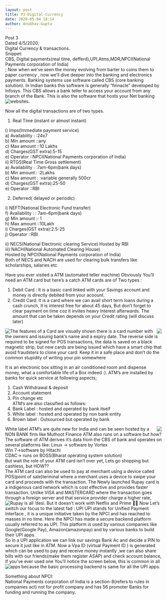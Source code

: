 ```yaml
---
layout: post
title: P3-Digital-Currency
date: 2020-05-04 18:14
author: Anubhav-Gupta
---
```

<style>
    header{
      
     background-color: rgba(249, 241 ,241 , 0.7);
         font-weight: bolder;
         font-size: larger;
         font-family: fantasy;
        }
    
      body{
        background-image: url("https://i.postimg.cc/zBqgwPHS/annie-spratt-xv-U-X0-GV9-o-unsplash.jpg");
      }
      </style>


Post 3 <br/>
Dated 4/5/2020;\
 Digital Currency & transactions.<br/>
Snippet:<br/>
CBS, Digital payments(real time, defferd),UPI,Atms,MDR,NPCI(National Payments corporation of India)<br/>
;
Now when we’ve seen the money evolving from barter to coins them to paper currency , now we’ll dive deeper into the banking and electronics payments.
Banking systems use software called CBS (core banking solution). In Indian banks this software is generally “finnacle” developed by Infosys. This CBS allows a bank teller to access your account from any branch of the Bank. This is also the software that hosts your Net banking websites.
<img style="float:left;" src="https://i.postimg.cc/nV3xQKr8/standing-instruction-finacle-1.jpg">

Now all the digital transactions are of two types.
1.	Real Time (instant or almost instant)<br/>

i)	Imps(Immediate payment service)<br/>
a)	Availability      : :24x7<br/>
b)	Min amount   ::any<br/>
c)	Max amount   ::10 Lakhs<br/>
d)	Charges(GST extra):5-15<br/>
e)	Operator           ::NPCI(National Payments corporation of India)<br/>
ii)	RTGS(Real Time Gross settlement)<br/>
a)	 Availability      : :7am-6pm(bank days)<br/>
b)	Min amount     : :2Lakhs<br/>
c)	Max amount    : :variable generally 500cr <br/>
d)	Charges(GST extra):25-50<br/>
e)	Operator           ::RBI<br/>

2.	Deferred( delayed or periodic)<br/>

i)	NEFT(National Electronic Fund transfer)<br/>
f)	 Availability      : : 7am-6pm(bank days)<br/>
g)	Min amount   ::  1<br/>
h)	Max amount   ::10Lakh <br/>
i)	Charges(GST extra):2.5-25<br/>
j)	Operator           ::RBI<br/>

ii)	NECS(National Electronic clearing Service)
Hosted by RBI<br/>
iii)	NACH(National Automated Clearing House)<br/>
Hosted by NPCI(National Payments corporation of India)<br/>
Both of NECS and NACH are used for clearing bulk transfers like scholarships, salaries etc<br/>



Have you ever visited a ATM (automated teller machine)
Obviously You’ll need an ATM card but here’s a catch
ATM cards are of Two types :<br/>
1.	Debit Card : It is a basic card linked with your Savings account and money is directly debited from your acoount.<br/>
2.	Credit Card: It is a card where we can avail short term loans during a cash crunch, It is interest free for about 45 days, But don’t forget to clear payment on time coz it invites heavy Interest afterwards. The amount that can be taken depends on your Credit rating (will discuss later)<br/>
 <img style="float:left;" src="https://i.postimg.cc/MKXS0cfn/Frontof-Card2-5a02085c9e9427003c0d51b8.png">
<img style="float:right;" src="https://i.postimg.cc/wM4d8zZx/3ef3e3c087fd927a3f50590a339d3b1c.jpg" >
The features of a Card are visually shown 
there is a card number with the owners and issuing bank’s name and a expiry date. The reverse side is required to be signed for POS transactions, the data is saved on a black magnetic strip, but new cards are being issued which have a smart chip that avoid fraudsters to clone your card.
Keep it in a safe place and don’t do the common stupidity of writing your pin somewhere <br/>
   
It is an electronic box sitting in an air conditioned room and dispense money, what a comfortable life of a Box indeed :).
ATM’s are installed by banks for quick service at following aspects;
1.	Cash Withdrawal & deposit <br/>
2.	Account statement <br/>
3.	Pin change etc <br/>
ATM’s are also classified as follows:
1.	Bank Label   :  hosted and operated by bank itself <br/>
2.	White label  :  hosted and operated by non bank entity <br/>
3.	Brown label  : Outsourced but operated by bank <br/>
<img style="float:right;" src="https://i.postimg.cc/xT7S60Lt/1361130.jpg">
White label ATM’s are quite new for India and can be seen hosted by a NON BANK firm like Muthoot Finance
ATM also runs on a software but how?
The software of ATM derives it’s data from the CBS of bank and operates on several platforms like:
Linux -> software by Vortex<br/>
Win 7->software by Hitachi<br/>
CDAC-> runs on BOSS(Bharat operating system solution)<br/>
But wait the role of your ATM card isn’t over yet, Lets go shopping but cashless, but HOW??<br/>
The ATM card can also be used to pay at merchant using a device called POS(point of sale)terminal where a merchant uses a device to swipe your card and proceeds with the transaction. 
The Newly launched Rupay card is a indigenous card network which is cost effective and  provides faster transaction. Unlike VISA and MASTERCARD where the transaction goes through a foreign server and that service provider charge a higher rate, Rupay is all ‘desi. But it doesn’t work with Netflix and Prime 
<img style="float:left;" src="https://i.postimg.cc/9fP5XZKn/upi-payments.jpg">
Now Let’s switch our focus to the latest fad : UPI
UPI stands for Unified Payment Interface , it is a unique initiative taken by the NPCI and has reached to masses in no time. Here the NPCI has made a secure backend platform usually referred to as UPI. This platform is used by various companies like Google(Google Pay), Amazon(amazonpay) and by various banks to build their UPI apps.<br/>
So in a UPI application we can link our savings Bank Ac and decide a PIN to secure it just like in ATM. Now a Vpa ID (virtual Payment ID ) is generated which can be used to pay and receive money instantly ,we can also share bills with our friends(make them register ASAP) and check account balance, If you’ve ever used one You’ll notice the screen below, this is common in all apps because the basic processing backend is same for all the UPI apps. 

<img style="float:left;" src="https://i.postimg.cc/52CWGZ31/UPI-PIN-2.jpg">


Something about NPCI:<br/>
National Payments corporation of India is a section-8(refers to rules in companies act) not for profit company and has 56 promoter Banks for funding and running the company.


